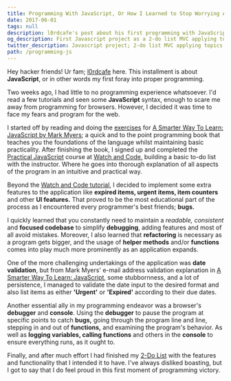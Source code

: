 ```yaml
---
title: Programming With JavaScript, Or How I Learned to Stop Worrying And Love The Debugger
date: 2017-06-01
tags: null
description: l0rdcafe's post about his first programming with JavaScript project building a 2-do List MVC and learning JS as a language. Post references Mark Myers' A Smarter Way To Learn Javascript as well as watchandcode.com's Practical JavaScript course, diving into debugging with the web console debugger, helper functions and date validation of 2-do items.
og_description: First Javascript project as a 2-do list MVC applying topics such as debugging and date validation using resources like Mark Myers' A Smarter Way To Learn Javascript and watchandcode.com's Practical Javascript course.
twitter_description: Javascript project; 2-do list MVC applying topics such as debugging and date validation with resources Mark Myers' Smarter Way To Learn Javascript and watchandcode.com's Practical Javascript course.
path: /programming-js
---
```


Hey <span class="main__body__content__span">hacker friends!</span> Ur fam; [l0rdcafe](mailto:me@l0rdcafe.com) here. This installment is about **JavaScript**, or in other words my first foray into proper programming.

Two weeks ago, I had little to no programming experience whatsoever. I'd read a few tutorials and seen some **JavaScript** syntax, enough to scare me away from programming for browsers. However, I decided it was time to face my fears and program for the web.

I started off by reading and doing the [exercises](http://asmarterwaytolearn.com/js/index-of-exercises.html) for [A Smarter Way To Learn: JavaScript by Mark Myers](http://www.asmarterwaytolearn.com/); a quick and to the point programming book that teaches you the foundations of the language whilst maintaining basic practicality. After finishing the book, I signed up and completed the [Practical JavaScript](https://watchandcode.com/p/practical-javascript) course at [Watch and Code,](https://watchandcode.com/) building a basic to-do list with the instructor. Where he goes into thorough explanation of all aspects of the program in an intuitive and practical way.

Beyond the [Watch and Code tutorial,](https://watchandcode.com/p/practical-javascript) I decided to implement some extra features to the application like **expired items, urgent items, item counters** and other **UI features.** That proved to be the most educational part of the process as I encountered every programmer's best friends; **bugs.**

I quickly learned that you constantly need to maintain a _readable, consistent_ and **focused codebase** to simplify **debugging**, adding features and most of all avoid mistakes. Moreover, I also learned that **refactoring** is necessary as a program gets bigger, and the usage of **helper methods** and/or **functions** comes into play much more prominently as an application expands.

One of the more challenging undertakings of the application was **date validation**, but from Mark Myers' e-mail address validation explanation in [A Smarter Way To Learn: JavaScript,](http://www.asmarterwaytolearn.com/) some stubbornness, and a lot of persistence, I managed to validate the date input to the desired format and also list items as either **'Urgent'** or **'Expired'** according to their due dates.

Another essential ally in my programming endeavor was a browser's **debugger** and **console**. Using the **debugger** to pause the program at specific points to catch **bugs,** going through the program line and line, stepping in and out of **functions,** and examining the program's behavior. As well as **logging variables, calling functions** and others in the **console** to ensure everything runs, as it ought to.

Finally, and after much effort I had finished my [2-Do List](#2-do) with the features and functionality that I intended it to have. I've always disliked boasting, but I got to say that I do feel proud in this first moment of programming victory.
